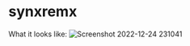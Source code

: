 # synxremx
What it looks like:
![Screenshot 2022-12-24 231041](https://user-images.githubusercontent.com/97002070/209456737-be5d445f-72f7-4795-9cce-370c9400eda8.png)

